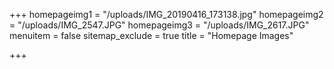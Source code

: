 +++
homepageimg1 = "/uploads/IMG_20190416_173138.jpg"
homepageimg2 = "/uploads/IMG_2547.JPG"
homepageimg3 = "/uploads/IMG_2617.JPG"
menuitem = false
sitemap_exclude = true
title = "Homepage Images"

+++
